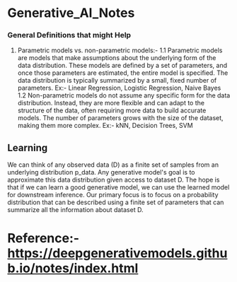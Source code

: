 # Generative_AI_Notes
### General Definitions that might Help
1. Parametric models vs. non-parametric models:- 
  1.1 Parametric models are models that make assumptions about the underlying form of the data distribution. These models are defined by a set of parameters, and once those parameters are estimated, the entire model is specified. The data distribution is typically summarized by a small, fixed number of parameters.
Ex:- Linear Regression, Logistic Regression, Naive Bayes
  1.2 Non-parametric models do not assume any specific form for the data distribution. Instead, they are more flexible and can adapt to the structure of the data, often requiring more data to build accurate models. The number of parameters grows with the size of the dataset, making them more complex.
Ex:- kNN, Decision Trees, SVM

## Learning
We can think of any observed data (D) as a finite set of samples from an underlying distribution p_data.
Any generative model's goal is to approximate this data distribution given access to dataset D. 
The hope is that if we can learn a good generative model, we can use the learned model for downstream inference. 
Our primary focus is to focus on a probability distribution that can be described using a finite set of parameters that can summarize all the information about dataset D. 

# Reference:- https://deepgenerativemodels.github.io/notes/index.html
